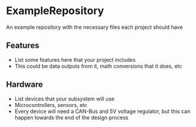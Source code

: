 # ExampleRepository
An example repository with the necessary files each project should have 

## Features

* List some features here that your project includes
* This could be data outputs from it, math conversions that it does, etc

## Hardware

* List devices that your subsystem will use
* Microcontrollers, sensors, etc
* Every device will need a CAN-Bus and 5V voltage regulator, but this can happen towards the end of the design process
